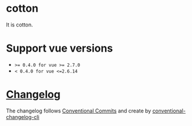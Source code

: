 # cotton

It is cotton.

# Support vue versions
* `>= 0.4.0 for vue >= 2.7.0`
* `< 0.4.0 for vue <=2.6.14`

# [Changelog](./CHANGELOG.md)
The changelog follows [Conventional Commits](https://www.conventionalcommits.org/en/v1.0.0/) and create by [conventional-changelog-cli](https://github.com/conventional-changelog/conventional-changelog/tree/master/packages/conventional-changelog-cli)